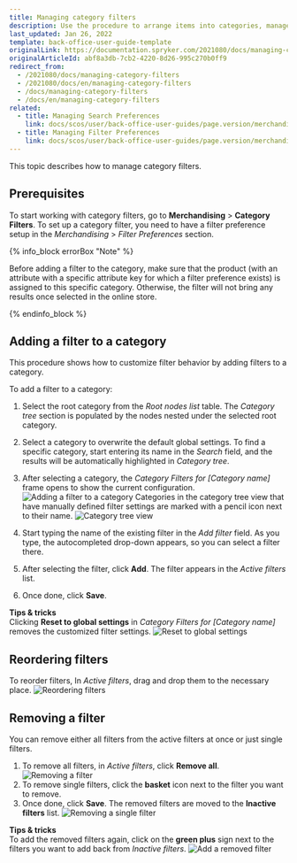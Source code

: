 ```yaml
---
title: Managing category filters
description: Use the procedure to arrange items into categories, manage category filters by adding, reordering, or removing them in the Back Office.
last_updated: Jan 26, 2022
template: back-office-user-guide-template
originalLink: https://documentation.spryker.com/2021080/docs/managing-category-filters
originalArticleId: abf8a3db-7cb2-4220-8d26-995c270b0ff9
redirect_from:
  - /2021080/docs/managing-category-filters
  - /2021080/docs/en/managing-category-filters
  - /docs/managing-category-filters
  - /docs/en/managing-category-filters
related:
  - title: Managing Search Preferences
    link: docs/scos/user/back-office-user-guides/page.version/merchandising/search-and-filters/managing-search-preferences.html
  - title: Managing Filter Preferences
    link: docs/scos/user/back-office-user-guides/page.version/merchandising/search-and-filters/managing-filter-preferences.html
---
```


This topic describes how to manage category filters.

## Prerequisites

To start working with category filters, go to **Merchandising** > **Category Filters**.
To set up a category filter, you need to have a filter preference setup in the *Merchandising* > *Filter Preferences* section.

{% info_block errorBox "Note" %}

Before adding a filter to the category, make sure that the product (with an attribute with a specific attribute key for which a filter preference exists) is assigned to this specific category. Otherwise, the filter will not bring any results once selected in the online store.

{% endinfo_block %}

## Adding a filter to a category

This procedure shows how to customize filter behavior by adding filters to a category.

To add a filter to a category:
1. Select the root category from the *Root nodes list* table.
The *Category tree*  section is populated by the nodes nested under the selected root category.
2. Select a category to overwrite the default global settings.
To find a specific category, start entering its name in the *Search* field, and the results will be automatically highlighted in *Category tree*.
3. After selecting a category, the *Category Filters for [Category name]* frame opens to show the current configuration.
![Adding a filter to a category](https://spryker.s3.eu-central-1.amazonaws.com/docs/User+Guides/Back+Office+User+Guides/Search+and+Filters/Managing+Category+Filters/add-filter-to-category.png)
Categories in the category tree view that have manually defined filter settings are marked with a pencil icon next to their name.
![Category tree view](https://spryker.s3.eu-central-1.amazonaws.com/docs/User+Guides/Back+Office+User+Guides/Search+and+Filters/Managing+Category+Filters/category-tree-view.png)

4. Start typing the name of the existing filter in the *Add filter* field. As you type, the autocompleted drop-down appears, so you can select a filter there.
5. After selecting the filter, click **Add**. The filter appears in the *Active filters* list.
6. Once done, click **Save**.

**Tips & tricks**
<br>Clicking **Reset to global settings** in *Category Filters for [Category name]* removes the customized filter settings.
![Reset to global settings](https://spryker.s3.eu-central-1.amazonaws.com/docs/User+Guides/Back+Office+User+Guides/Search+and+Filters/Managing+Category+Filters/reset-to-global-settings.png)


## Reordering filters

To reorder filters, In *Active filters*, drag and drop them to the necessary place.
![Reordering filters](https://spryker.s3.eu-central-1.amazonaws.com/docs/User+Guides/Back+Office+User+Guides/Search+and+Filters/Managing+Category+Filters/reordering-filters.gif)


## Removing a filter

You can remove either all filters from the active filters at once or just single filters.
1. To remove all filters, in *Active filters*, click **Remove all**.
   ![Removing a filter](https://spryker.s3.eu-central-1.amazonaws.com/docs/User+Guides/Back+Office+User+Guides/Search+and+Filters/Managing+Category+Filters/removing-filter.png)
2. To remove single filters, click the **basket** icon next to the filter you want to remove.
3. Once done, click **Save**.
    The removed filters are moved to the **Inactive filters** list.
![Removing a single filter](https://spryker.s3.eu-central-1.amazonaws.com/docs/User+Guides/Back+Office+User+Guides/Search+and+Filters/Managing+Category+Filters/remove-single-filter.gif)

**Tips & tricks**
<br>To add the removed filters again, click on the **green plus** sign next to the filters you want to add back from *Inactive filters*.
![Add a removed filter](https://spryker.s3.eu-central-1.amazonaws.com/docs/User+Guides/Back+Office+User+Guides/Search+and+Filters/Managing+Category+Filters/add-removed-filter.gif)
